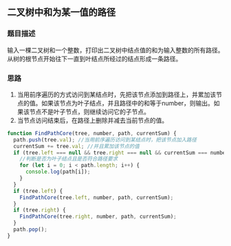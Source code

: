 ## 二叉树中和为某一值的路径

### 题目描述

输入一棵二叉树和一个整数，打印出二叉树中结点值的和为输入整数的所有路径。从树的根节点开始往下一直到叶结点所经过的结点形成一条路径。

### 思路

1. 当用前序遍历的方式访问到某结点时，先把该节点添加到路径上，并累加该节点的值。如果该节点为叶子结点，并且路径中的和等于number，则输出。如果该节点不是叶子节点，则继续访问它的子节点。
2. 当节点访问结束后，在路径上删除并减去当前节点的值。
```javascript
function FindPathCore(tree, number, path, currentSum) {
  path.push(tree.val); //当用前序遍历访问到某结点时，把该节点加入路径
  currentSum += tree.val; //并且累加该节点的值
  if (tree.left === null && tree.right === null && currentSum === number) {
    //判断是否为叶子结点且是否符合路径要求
    for (let i = 0; i < path.length; i++) {
      console.log(path[i]);
    }
  }
  if (tree.left) {
    FindPathCore(tree.left, number, path, currentSum);
  }
  if (tree.right) {
    FindPathCore(tree.right, number, path, currentSum);
  }
  path.pop();
}
```
